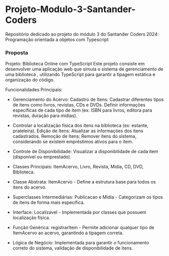 # Projeto-Modulo-3-Santander-Coders
Repositório dedicado ao projeto do módulo 3 do Santander Coders 2024: Programação orientada a objetos com Typescript

### Proposta

Projeto: Biblioteca Online com TypeScript Este projeto consiste em desenvolver uma aplicação web que simula o sistema de gerenciamento de uma biblioteca , utilizando TypeScript para garantir a tipagem estática e organização do código.

Funcionalidades Principais:

- Gerenciamento do Acervo: Cadastro de Itens: Cadastrar diferentes tipos de itens como livros, revistas, CDs e DVDs. Definir informações específicas de cada tipo de item (ex: ISBN para livros, editora para revistas, duração para mídias). 

- Controlar a localização física dos itens na biblioteca (ex: estante, prateleira). Edição de Itens: Atualizar as informações dos itens cadastrados. Remoção de Itens: Remover itens do sistema, considerando se existem empréstimos ativos para o item. 

- Controle de Disponibilidade: Visualizar a disponibilidade de cada item (disponível ou emprestado).

- Classes Principais: ItemAcervo, Livro, Revista, Midia, CD, DVD, Biblioteca. 

- Classe Abstrata: ItemAcervo - Define a estrutura base para todos os itens do acervo. 

- Superclasses Intermediárias: Publicacao e Midia - Categorizam os tipos de itens de forma mais específica. 

- Interface: Localizavel - Implementada por classes que possuem localização física. 

- Função Genérica: registrarItem - Permite adicionar qualquer tipo de ItemAcervo ao acervo, garantindo a tipagem correta. 

- Lógica de Negócio: Implementada para garantir o funcionamento correto do sistema, validação de disponibilidade de itens.
